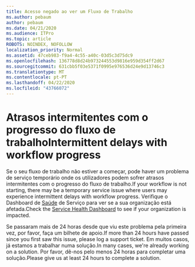 ```yaml
---
title: Acesso negado ao ver um Fluxo de Trabalho
ms.author: pebaum
author: pebaum
ms.date: 04/21/2020
ms.audience: ITPro
ms.topic: article
ROBOTS: NOINDEX, NOFOLLOW
localization_priority: Normal
ms.assetid: 47ceb983-f9a4-4c55-a40c-03d5c3d75dc9
ms.openlocfilehash: 136778d8d24b973244553d9816e959d354ff2d67
ms.sourcegitcommit: 631cbb5f03e5371f0995e976536d24e9d13746c3
ms.translationtype: MT
ms.contentlocale: pt-PT
ms.lasthandoff: 04/22/2020
ms.locfileid: "43766072"
---
```

# <a name="intermittent-delays-with-workflow-progress"></a><span data-ttu-id="2e879-102">Atrasos intermitentes com o progresso do fluxo de trabalho</span><span class="sxs-lookup"><span data-stu-id="2e879-102">Intermittent delays with workflow progress</span></span>

<span data-ttu-id="2e879-103">Se o seu fluxo de trabalho não estiver a começar, pode haver um problema de serviço temporário onde os utilizadores podem sofrer atrasos intermitentes com o progresso do fluxo de trabalho.</span><span class="sxs-lookup"><span data-stu-id="2e879-103">If your workflow is not starting, there may be a temporary service issue where users may experience intermittent delays with workflow progress.</span></span> <span data-ttu-id="2e879-104">Verifique o Dashboard de [Saúde](https://admin.microsoft.com/AdminPortal/Home#/servicehealth) de Serviço para ver se a sua organização está afetada.</span><span class="sxs-lookup"><span data-stu-id="2e879-104">Check the [Service Health Dashboard](https://admin.microsoft.com/AdminPortal/Home#/servicehealth) to see if your organization is impacted.</span></span> 

<span data-ttu-id="2e879-105">Se passaram mais de 24 horas desde que viu este problema pela primeira vez, por favor, faça um bilhete de apoio.</span><span class="sxs-lookup"><span data-stu-id="2e879-105">If more than 24 hours have passed since you first saw this issue, please log a support ticket.</span></span> <span data-ttu-id="2e879-106">Em muitos casos, já estamos a trabalhar numa solução.</span><span class="sxs-lookup"><span data-stu-id="2e879-106">In many cases, we're already working on a solution.</span></span> <span data-ttu-id="2e879-107">Por favor, dê-nos pelo menos 24 horas para completar uma solução.</span><span class="sxs-lookup"><span data-stu-id="2e879-107">Please give us at least 24 hours to complete a solution.</span></span>


  

